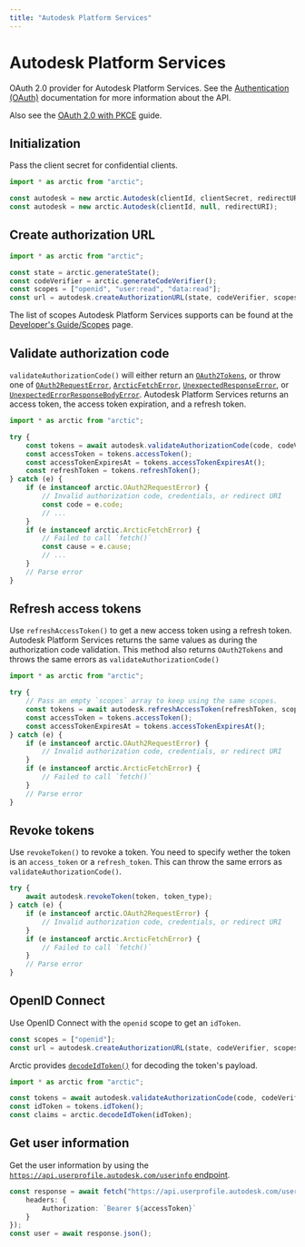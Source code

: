 ```yaml
---
title: "Autodesk Platform Services"
---
```


# Autodesk Platform Services

OAuth 2.0 provider for Autodesk Platform Services. See the [Authentication (OAuth)](https://aps.autodesk.com/en/docs/oauth/v2/developers_guide/overview/) documentation for more information about the API.

Also see the [OAuth 2.0 with PKCE](/guides/oauth2-pkce) guide.

## Initialization

Pass the client secret for confidential clients.

```ts
import * as arctic from "arctic";

const autodesk = new arctic.Autodesk(clientId, clientSecret, redirectURI);
const autodesk = new arctic.Autodesk(clientId, null, redirectURI);
```

## Create authorization URL

```ts
import * as arctic from "arctic";

const state = arctic.generateState();
const codeVerifier = arctic.generateCodeVerifier();
const scopes = ["openid", "user:read", "data:read"];
const url = autodesk.createAuthorizationURL(state, codeVerifier, scopes);
```

The list of scopes Autodesk Platform Services supports can be found at the [Developer's Guide/Scopes](https://aps.autodesk.com/en/docs/oauth/v2/developers_guide/scopes/) page.

## Validate authorization code

`validateAuthorizationCode()` will either return an [`OAuth2Tokens`](/reference/main/OAuth2Tokens), or throw one of [`OAuth2RequestError`](/reference/main/OAuth2RequestError), [`ArcticFetchError`](/reference/main/ArcticFetchError), [`UnexpectedResponseError`](/reference/main/UnexpectedResponseError), or [`UnexpectedErrorResponseBodyError`](/reference/main/UnexpectedErrorResponseBodyError). Autodesk Platform Services returns an access token, the access token expiration, and a refresh token.

```ts
import * as arctic from "arctic";

try {
	const tokens = await autodesk.validateAuthorizationCode(code, codeVerifier);
	const accessToken = tokens.accessToken();
	const accessTokenExpiresAt = tokens.accessTokenExpiresAt();
	const refreshToken = tokens.refreshToken();
} catch (e) {
	if (e instanceof arctic.OAuth2RequestError) {
		// Invalid authorization code, credentials, or redirect URI
		const code = e.code;
		// ...
	}
	if (e instanceof arctic.ArcticFetchError) {
		// Failed to call `fetch()`
		const cause = e.cause;
		// ...
	}
	// Parse error
}
```

## Refresh access tokens

Use `refreshAccessToken()` to get a new access token using a refresh token. Autodesk Platform Services returns the same values as during the authorization code validation. This method also returns `OAuth2Tokens` and throws the same errors as `validateAuthorizationCode()`

```ts
import * as arctic from "arctic";

try {
	// Pass an empty `scopes` array to keep using the same scopes.
	const tokens = await autodesk.refreshAccessToken(refreshToken, scopes);
	const accessToken = tokens.accessToken();
	const accessTokenExpiresAt = tokens.accessTokenExpiresAt();
} catch (e) {
	if (e instanceof arctic.OAuth2RequestError) {
		// Invalid authorization code, credentials, or redirect URI
	}
	if (e instanceof arctic.ArcticFetchError) {
		// Failed to call `fetch()`
	}
	// Parse error
}
```

## Revoke tokens

Use `revokeToken()` to revoke a token. You need to specify wether the token is an `access_token` or a `refresh_token`. This can throw the same errors as `validateAuthorizationCode()`.

```ts
try {
	await autodesk.revokeToken(token, token_type);
} catch (e) {
	if (e instanceof arctic.OAuth2RequestError) {
		// Invalid authorization code, credentials, or redirect URI
	}
	if (e instanceof arctic.ArcticFetchError) {
		// Failed to call `fetch()`
	}
	// Parse error
}
```

## OpenID Connect

Use OpenID Connect with the `openid` scope to get an `idToken`.

```ts
const scopes = ["openid"];
const url = autodesk.createAuthorizationURL(state, codeVerifier, scopes);
```

Arctic provides [`decodeIdToken()`](/reference/main/decodeIdToken) for decoding the token's payload.

```ts
import * as arctic from "arctic";

const tokens = await autodesk.validateAuthorizationCode(code, codeVerifier);
const idToken = tokens.idToken();
const claims = arctic.decodeIdToken(idToken);
```

## Get user information

Get the user information by using the [`https://api.userprofile.autodesk.com/userinfo` endpoint](https://aps.autodesk.com/en/docs/profile/v1/reference/profile/oidcuserinfo/).

```ts
const response = await fetch("https://api.userprofile.autodesk.com/userinfo", {
	headers: {
		Authorization: `Bearer ${accessToken}`
	}
});
const user = await response.json();
```
